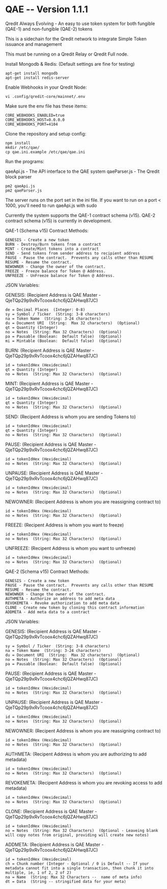 # QAE  -- Version 1.1.1
Qredit Always Evolving - An easy to use token system for both fungible (QAE-1) and non-fungible (QAE-2) tokens

This is a sidechain for the Qredit network to integrate Simple Token issuance and management

This must be running on a Qredit Relay or Qredit Full node.

Install Mongodb & Redis:  (Default settings are fine for testing)

```
apt-get install mongodb
apt-get install redis-server

```

Enable Webhooks in your Qredit Node:

```
vi .config/qredit-core/mainnet/.env
```

Make sure the env file has these items:

```
CORE_WEBHOOKS_ENABLED=true
CORE_WEBHOOKS_HOST=0.0.0.0
CORE_WEBHOOKS_PORT=4104
```

Clone the repository and setup config:

```
npm install
mkdir /etc/qae/
cp qae.ini.example /etc/qae/qae.ini
```

Run the programs:

qaeApi.js - The API interface to the QAE system
qaeParser.js - The Qredit block parser

```
pm2 qaeApi.js
pm2 qaeParser.js
```

The server runs on the port set in the ini file.   If you want to run on a port < 1000, you'll need to run qaeApi.js with sudo

Currently the system supports the QAE-1 contract schema (v15).   QAE-2 contract schema (v15) is currently in development.

QAE-1 (Schema v15) Contract Methods:

```
GENESIS - Create a new token
BURN - Destroy/Burn tokens from a contract
MINT - Create/Mint tokens into a contract
SEND - Send tokens from sender address to recipient address
PAUSE - Pause the contract.  Prevents any calls other than RESUME
RESUME - Resume the contract.
NEWOWNER - Change the owner of the contract.
FREEZE - Freeze balance for Token @ Address.
UNFREEZE - UnFreeze balance for Token @ Address.
```

JSON Variables:

GENESIS:  (Recipient Address is QAE Master - QjeTQp29p9xRvTcoox4chc6jQZAHwq87JC)

```
de = Decimal Places  (Integer: 0-8)
sy = Symbol / Ticker  (String: 3-8 characters)
na = Token Name  (String: 3-24 characters)
du = Document URI  (String:  Max 32 characters)  (Optional)
qt = Quantity (Integer)
no = Notes  (String: Max 32 Characters)  (Optional)
pa = Pausable (Boolean:  Default false)  (Optional)
mi = Mintable (Boolean:  Default false)  (Optional)
```

BURN:  (Recipient Address is QAE Master - QjeTQp29p9xRvTcoox4chc6jQZAHwq87JC)

```
id = tokenIdHex (Hexidecimal)
qt = Quantity (Integer)
no = Notes  (String: Max 32 Characters)  (Optional)
```

MINT:  (Recipient Address is QAE Master - QjeTQp29p9xRvTcoox4chc6jQZAHwq87JC)

```
id = tokenIdHex (Hexidecimal)
qt = Quantity (Integer)
no = Notes  (String: Max 32 Characters)  (Optional)
```

SEND:  (Recipent Address is whom you are sending Tokens to)

```
id = tokenIdHex (Hexidecimal)
qt = Quantity (Integer)
no = Notes  (String: Max 32 Characters)  (Optional)
```

PAUSE:  (Recipient Address is QAE Master - QjeTQp29p9xRvTcoox4chc6jQZAHwq87JC)

```
id = tokenIdHex (Hexidecimal)
no = Notes  (String: Max 32 Characters)  (Optional)
```

UNPAUSE:  (Recipient Address is QAE Master - QjeTQp29p9xRvTcoox4chc6jQZAHwq87JC)

```
id = tokenIdHex (Hexidecimal)
no = Notes  (String: Max 32 Characters)  (Optional)
```

NEWOWNER:  (Recipent Address is whom you are reassigning contract to)

```
id = tokenIdHex (Hexidecimal)
no = Notes  (String: Max 32 Characters)  (Optional)
```

FREEZE:  (Recipent Address is whom you want to freeze)

```
id = tokenIdHex (Hexidecimal)
no = Notes  (String: Max 32 Characters)  (Optional)
```

UNFREEZE:  (Recipent Address is whom you want to unfreeze)

```
id = tokenIdHex (Hexidecimal)
no = Notes  (String: Max 32 Characters)  (Optional)
```


QAE-2 (Schema v15) Contract Methods:

```
GENESIS - Create a new token
PAUSE - Pause the contract.  Prevents any calls other than RESUME
RESUME - Resume the contract.
NEWOWNER - Change the owner of the contract.
AUTHMETA - Authorize an address to add meta data
REVOKEMETA - Revoke authorization to add meta data
CLONE - Create new token by cloning this contract information
ADDMETA - Add meta data to a contract
```

JSON Variables:

GENESIS:  (Recipient Address is QAE Master - QjeTQp29p9xRvTcoox4chc6jQZAHwq87JC)

```
sy = Symbol / Ticker  (String: 3-8 characters)
na = Token Name  (String: 3-24 characters)
du = Document URI  (String:  Max 32 characters)  (Optional)
no = Notes  (String: Max 32 Characters)  (Optional)
pa = Pausable (Boolean:  Default false)  (Optional)
```

PAUSE:  (Recipient Address is QAE Master - QjeTQp29p9xRvTcoox4chc6jQZAHwq87JC)

```
id = tokenIdHex (Hexidecimal)
no = Notes  (String: Max 32 Characters)  (Optional)
```

UNPAUSE:  (Recipient Address is QAE Master - QjeTQp29p9xRvTcoox4chc6jQZAHwq87JC)

```
id = tokenIdHex (Hexidecimal)
no = Notes  (String: Max 32 Characters)  (Optional)
```
NEWOWNER:  (Recipent Address is whom you are reassigning contract to)

```
id = tokenIdHex (Hexidecimal)
no = Notes  (String: Max 32 Characters)  (Optional)
```

AUTHMETA:  (Recipent Address is whom you are authorizing to add metadata)

```
id = tokenIdHex (Hexidecimal)
no = Notes  (String: Max 32 Characters)  (Optional)
```

REVOKEMETA:	  (Recipent Address is whom you are revoking access to add metadata)

```
id = tokenIdHex (Hexidecimal)
no = Notes  (String: Max 32 Characters)  (Optional)
```

CLONE:   (Recipient Address is QAE Master - QjeTQp29p9xRvTcoox4chc6jQZAHwq87JC)

```
id = tokenIdHex (Hexidecimal)
no = Notes  (String: Max 32 Characters)  (Optional - Leaveing blank will copy notes from original, providing will create new notes)
```

ADDMETA:   (Recipient Address is QAE Master - QjeTQp29p9xRvTcoox4chc6jQZAHwq87JC)

```
id = tokenIdHex (Hexidecimal)
ch = Chunk number (Integer - Optional / 0 is Default -- If your metadata cannot fit into a single transaction, then chunk it into multiple, ie, 1 of 2, 2 of 2)
na = Name  (String: Max 32 Characters --  name of meta info)
dt = Data  (String -- stringified data for your meta)
```
